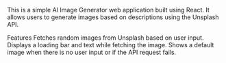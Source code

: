 This is a simple AI Image Generator web application built using React. It allows users to generate images based on descriptions using the Unsplash API.

Features
Fetches random images from Unsplash based on user input.
Displays a loading bar and text while fetching the image.
Shows a default image when there is no user input or if the API request fails.
